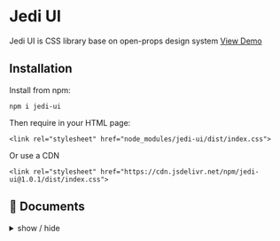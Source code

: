 # Jedi UI
Jedi UI is CSS library base on open-props design system [View Demo](https://jedi-ui-hungle2048.vercel.app/)

## Installation


Install from npm:
```
npm i jedi-ui
```
Then require in your HTML page:
```
<link rel="stylesheet" href="node_modules/jedi-ui/dist/index.css">
```

Or use a CDN
```
<link rel="stylesheet" href="https://cdn.jsdelivr.net/npm/jedi-ui@1.0.1/dist/index.css">
```

## 📘 Documents

<details>
<summary>
  show / hide
</summary>

- Components
  - [x] Button
  - [x] Dropdown
  - [x] Tooltip
  - [x] Card
  - [x] Modal
  - [x] Tab
  - [ ] Checkbox
  - [ ] Radio Button
  - [ ] Select
  - [ ] Toogle
  - [x] Flash
  - [x] Empty State
  - [ ] Table
  - [ ] Collapse
  - [x] Steps
  - [ ] Progress
  - [x] Navbar
  - [x] Sidebar
  - [x] Footer


- Utilities
  - [x] Background
  - [x] Text & font
  - [x] Border
  - [x] Shadow
  - [x] Flex
  - [x] Spacing

</details>